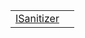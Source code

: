 |                                                                                                                      |     |
| -------------------------------------------------------------------------------------------------------------------- | --- |
| [ISanitizer](https://hamedfathi.gitbook.io/aurelia-2-doc-api/runtime/resources/value-converters/variable/isanitizer) |     |